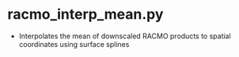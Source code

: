 racmo_interp_mean.py
====================

- Interpolates the mean of downscaled RACMO products to spatial coordinates using surface splines
